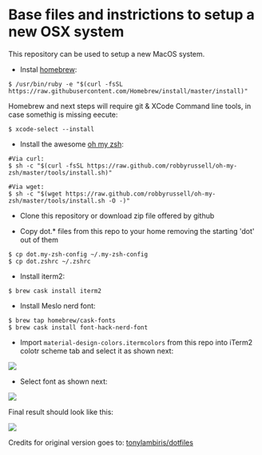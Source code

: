 # Base files and instrictions to setup a new OSX system

This repository can be used to setup a new MacOS system.

* Instal [homebrew](https://brew.sh/):

```
$ /usr/bin/ruby -e "$(curl -fsSL https://raw.githubusercontent.com/Homebrew/install/master/install)"
```

Homebrew and next steps will require git & XCode Command line tools, in case somethig is missing eecute:

```
$ xcode-select --install
```

* Install the awesome [oh my zsh](https://ohmyz.sh/):

```
#Via curl:
$ sh -c "$(curl -fsSL https://raw.github.com/robbyrussell/oh-my-zsh/master/tools/install.sh)"

#Via wget:
$ sh -c "$(wget https://raw.github.com/robbyrussell/oh-my-zsh/master/tools/install.sh -O -)"
```

* Clone this repository or download zip file offered by github

* Copy dot.* files from this repo to your home removing the starting 'dot' out of them

```
$ cp dot.my-zsh-config ~/.my-zsh-config
$ cp dot.zshrc ~/.zshrc
```
* Install iterm2:

```
$ brew cask install iterm2
``` 
* Install Meslo nerd font:

```
$ brew tap homebrew/cask-fonts
$ brew cask install font-hack-nerd-font
```
* Import `material-design-colors.itermcolors` from this repo into iTerm2 colotr scheme tab and select it as shown next:

![](colorscheme.png)

* Select font as shown next:

![](font.png)

Final result should look like this: 

![](terminal-1.png)

Credits for original version goes to: [tonylambiris/dotfiles
](https://github.com/tonylambiris/dotfiles)
